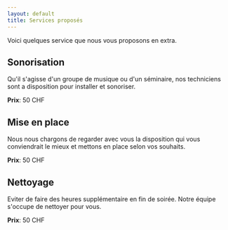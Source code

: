 ```yaml
---
layout: default
title: Services proposés 
---
```


Voici quelques service que nous vous proposons en extra.

## Sonorisation

Qu'il s'agisse d'un groupe de musique ou d'un séminaire, nos techniciens sont a disposition pour installer et sonoriser.

**Prix**: 50 CHF

## Mise en place

Nous nous chargons de regarder avec vous la disposition qui vous conviendrait le mieux et mettons en place selon vos souhaits.

**Prix**: 50 CHF

## Nettoyage

Eviter de faire des heures supplémentaire en fin de soirée. Notre équipe s'occupe de nettoyer pour vous.

**Prix**: 50 CHF 